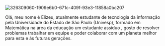 ![326309060-1909e6b0-671c-409f-93e3-11858a0bc207](https://github.com/figueiredoelizeu/dio-lab-open-source/assets/168204973/7c106e18-4d56-4349-ab32-559b60f08a91)


Olá, meu nome é Elizeu, atualmente estudante de tecnologia da informação pela Universidade do Estado de São Paulo
(Univesp), formado em Matemática na área da educação um estudante assiduo , gosto de resolver problemas 
trabalhar em equipe e poder colaborar com um planeta melhor para esta e às futuras gerações.
